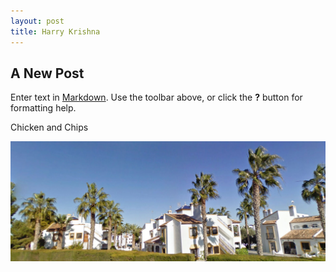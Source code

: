 ```yaml
---
layout: post
title: Harry Krishna
---
```

## A New Post

Enter text in [Markdown](http://daringfireball.net/projects/markdown/). Use the toolbar above, or click the **?** button for formatting help.

Chicken and Chips

![My Wonderful Home in Villamartin](/images/VMartin.jpeg)
